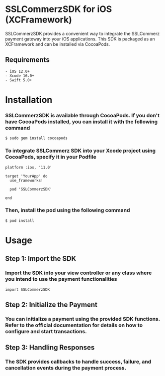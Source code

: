 # SSLCommerzSDK for iOS (XCFramework)

SSLCommerzSDK provides a convenient way to integrate the SSLCommerz payment gateway into your iOS applications. This SDK is packaged as an XCFramework and can be installed via CocoaPods.

## Requirements
```plaintext
- iOS 12.0+
- Xcode 16.0+
- Swift 5.0+
```

# Installation

### SSLCommerzSDK is available through CocoaPods. If you don't have CocoaPods installed, you can install it with the following command
```
$ sudo gem install cocoapods
```
### To integrate SSLCommerz SDK into your Xcode project using CocoaPods, specify it in your Podfile
```
platform :ios, '11.0'

target 'YourApp' do
  use_frameworks!

  pod 'SSLCommerzSDK'

end
```
### Then, install the pod using the following command
```
$ pod install
```

# Usage

## Step 1: Import the SDK
### Import the SDK into your view controller or any class where you intend to use the payment functionalities
```
import SSLCommerzSDK
```

## Step 2: Initialize the Payment
### You can initialize a payment using the provided SDK functions. Refer to the official documentation for details on how to configure and start transactions.

## Step 3: Handling Responses
### The SDK provides callbacks to handle success, failure, and cancellation events during the payment process.